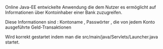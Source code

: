 Online Java-EE entwickelte Anwendung die  dem Nutzer es ermöglicht auf Informationen über Kontoinhaber einer Bank zuzugreifen.

Diese Informationen sind : Kontoname , Passwörter , die von jedem Konto ausgeführte Geld-Transaktionen 

Wird korrekt gestartet indem man die src/main/java/Servlets/Launcher.java startet.
